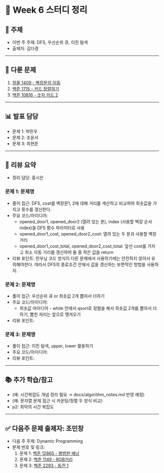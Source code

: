﻿# 📆 Week 6 스터디 정리

## 📌 주제
- 이번 주 주제: DFS, 우선순위 큐, 이진 탐색
- 출제자: 김다경

---

## 📂 다룬 문제
1. [정올 1409 - 벽장문의 이동](https://jungol.co.kr/problem/1409?cursor=OCw1LDY%3D)
2. [백준 1715 - 카드 정렬하기](https://www.acmicpc.net/problem/1715)
3. [백준 10816 - 숫자 카드 2](https://www.acmicpc.net/problem/10816)

---

## 📊 발표 담당
- 문제 1: 박민우
- 문제 2: 조윤서
- 문제 3: 최현준

---

## 📝 리뷰 요약
- 정리 담당: 홍시은
### 문제 1: 문제명
- 풀이 접근: DFS, cost를 벽장문1, 2에 대해 거리를 계산하고 비교하여 최솟값을 가지고 횟수를 갱신한다.
- 주요 코드/아이디어:
  - opened_door1, opened_door2 (열려 있는 문), index (사용할 벽장 순서 index)을 DFS 함수 파라미터로 사용
  - opened_door1_cost, opened_door2_cost: 열려 있는 두 문과 사용할 벽장 거리
  - opened_door1_cost_total, opened_door2_cost_total: 앞선 cost를 가지고 최소 이동 거리를 갱신하여 둘 중 작은 값을 return
- 리뷰 포인트: 민우님 코드 방식이 다른 문제에서 사용하기에는 안전하지 않아서 유의해야한다. 따라서 DFS의 종료조건 안에서 값을 갱신하는 보편적인 방법을 사용하자.

### 문제 2: 문제명
- 풀이 접근: 우선순위 큐 or 최솟값 2개 뽑아서 더하기
- 주요 코드/아이디어:
  - 최솟값 아이디어 - while 안에서 qsort로 정렬을 해서 최솟값 2개를 뽑아서 더하기, 뽑힌 자리는 앞으로 땡겨오기
- 리뷰 포인트: 

### 문제 3: 문제명
- 풀이 접근: 이진 탐색, upper, lower 활용하기
- 주요 코드/아이디어: 
- 리뷰 포인트: 

---

## 📚 추가 학습/참고
- (예: 시간복잡도 개념 정리 필요 → docs/algorithm_notes.md 반영 예정)
- (예: 문자열 문제 접근 시 카운팅/정렬 두 방식 비교)
- p2: 최악의 시간 복잡도
---

## ✅ 다음주 문제 출제자: 조민창
- 다음 주 주제: Dynamic Programming
- 문제 번호 및 링크:
  1. 문제 1: [백준 12865 - 평범한 배낭](https://www.acmicpc.net/problem/12865)
  2. 문제 2: [백준 1149 - RGB거리](https://www.acmicpc.net/problem/1149)
  3. 문제 3: [백준 2293 - 동전 1](https://www.acmicpc.net/problem/2293)
